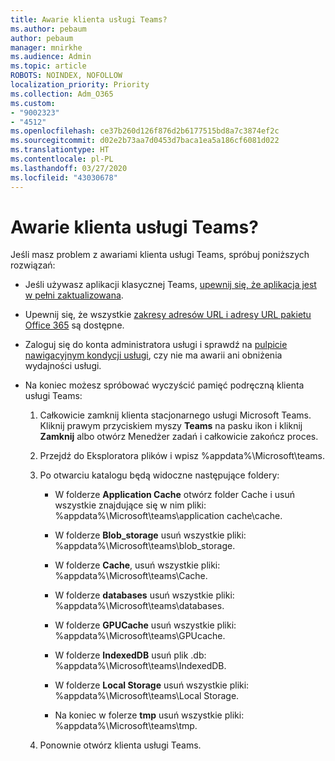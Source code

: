 ```yaml
---
title: Awarie klienta usługi Teams?
ms.author: pebaum
author: pebaum
manager: mnirkhe
ms.audience: Admin
ms.topic: article
ROBOTS: NOINDEX, NOFOLLOW
localization_priority: Priority
ms.collection: Adm_O365
ms.custom:
- "9002323"
- "4512"
ms.openlocfilehash: ce37b260d126f876d2b6177515bd8a7c3874ef2c
ms.sourcegitcommit: d02e2b73aa7d0453d7baca1ea5a186cf6081d022
ms.translationtype: HT
ms.contentlocale: pl-PL
ms.lasthandoff: 03/27/2020
ms.locfileid: "43030678"
---
```

# <a name="teams-client-crashing"></a>Awarie klienta usługi Teams?

Jeśli masz problem z awariami klienta usługi Teams, spróbuj poniższych rozwiązań:

- Jeśli używasz aplikacji klasycznej Teams, [upewnij się, że aplikacja jest w pełni zaktualizowana](https://support.office.com/article/Update-Microsoft-Teams-535a8e4b-45f0-4f6c-8b3d-91bca7a51db1).

- Upewnij się, że wszystkie [ zakresy adresów URL i adresy URL pakietu Office 365](https://docs.microsoft.com/microsoftteams/connectivity-issues) są dostępne.

- Zaloguj się do konta administratora usługi i sprawdź na [pulpicie nawigacyjnym kondycji usługi](https://docs.microsoft.com/office365/enterprise/view-service-health), czy nie ma awarii ani obniżenia wydajności usługi.

 - Na koniec możesz spróbować wyczyścić pamięć podręczną klienta usługi Teams:

    1.  Całkowicie zamknij klienta stacjonarnego usługi Microsoft Teams. Kliknij prawym przyciskiem myszy **Teams** na pasku ikon i kliknij **Zamknij** albo otwórz Menedżer zadań i całkowicie zakończ proces.

    2.  Przejdź do Eksploratora plików i wpisz %appdata%\Microsoft\teams.

    3.  Po otwarciu katalogu będą widoczne następujące foldery:

         - W folderze **Application Cache** otwórz folder Cache i usuń wszystkie znajdujące się w nim pliki:  %appdata%\Microsoft\teams\application cache\cache.

        - W folderze **Blob_storage** usuń wszystkie pliki: %appdata%\Microsoft\teams\blob_storage.

        - W folderze **Cache**, usuń wszystkie pliki: %appdata%\Microsoft\teams\Cache.

        - W folderze **databases** usuń wszystkie pliki: %appdata%\Microsoft\teams\databases.

        - W folderze **GPUCache** usuń wszystkie pliki: %appdata%\Microsoft\teams\GPUcache.

        - W folderze **IndexedDB** usuń plik .db: %appdata%\Microsoft\teams\IndexedDB.

        - W folderze **Local Storage** usuń wszystkie pliki: %appdata%\Microsoft\teams\Local Storage.

        - Na koniec w folerze **tmp** usuń wszystkie pliki: %appdata%\Microsoft\teams\tmp.

    4. Ponownie otwórz klienta usługi Teams.
